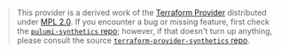 > This provider is a derived work of the [Terraform Provider](https://github.com/terraform-providers/terraform-provider-synthetics)
> distributed under [MPL 2.0](https://www.mozilla.org/en-US/MPL/2.0/). If you encounter a bug or missing feature,
> first check the [`pulumi-synthetics` repo](/issues); however, if that doesn't turn up anything,
> please consult the source [`terraform-provider-synthetics` repo](https://github.com/terraform-providers/terraform-provider-synthetics/issues).
